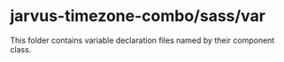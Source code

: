 # jarvus-timezone-combo/sass/var

This folder contains variable declaration files named by their component class.

